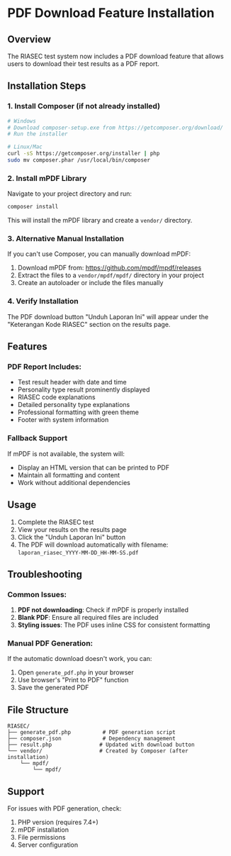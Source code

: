# PDF Download Feature Installation

## Overview
The RIASEC test system now includes a PDF download feature that allows users to download their test results as a PDF report.

## Installation Steps

### 1. Install Composer (if not already installed)
```bash
# Windows
# Download composer-setup.exe from https://getcomposer.org/download/
# Run the installer

# Linux/Mac
curl -sS https://getcomposer.org/installer | php
sudo mv composer.phar /usr/local/bin/composer
```

### 2. Install mPDF Library
Navigate to your project directory and run:
```bash
composer install
```

This will install the mPDF library and create a `vendor/` directory.

### 3. Alternative Manual Installation
If you can't use Composer, you can manually download mPDF:

1. Download mPDF from: https://github.com/mpdf/mpdf/releases
2. Extract the files to a `vendor/mpdf/mpdf/` directory in your project
3. Create an autoloader or include the files manually

### 4. Verify Installation
The PDF download button "Unduh Laporan Ini" will appear under the "Keterangan Kode RIASEC" section on the results page.

## Features

### PDF Report Includes:
- Test result header with date and time
- Personality type result prominently displayed
- RIASEC code explanations
- Detailed personality type explanations
- Professional formatting with green theme
- Footer with system information

### Fallback Support
If mPDF is not available, the system will:
- Display an HTML version that can be printed to PDF
- Maintain all formatting and content
- Work without additional dependencies

## Usage

1. Complete the RIASEC test
2. View your results on the results page
3. Click the "Unduh Laporan Ini" button
4. The PDF will download automatically with filename: `laporan_riasec_YYYY-MM-DD_HH-MM-SS.pdf`

## Troubleshooting

### Common Issues:

1. **PDF not downloading**: Check if mPDF is properly installed
2. **Blank PDF**: Ensure all required files are included
3. **Styling issues**: The PDF uses inline CSS for consistent formatting

### Manual PDF Generation:
If the automatic download doesn't work, you can:
1. Open `generate_pdf.php` in your browser
2. Use browser's "Print to PDF" function
3. Save the generated PDF

## File Structure
```
RIASEC/
├── generate_pdf.php          # PDF generation script
├── composer.json             # Dependency management
├── result.php               # Updated with download button
└── vendor/                  # Created by Composer (after installation)
    └── mpdf/
        └── mpdf/
```

## Support
For issues with PDF generation, check:
1. PHP version (requires 7.4+)
2. mPDF installation
3. File permissions
4. Server configuration
